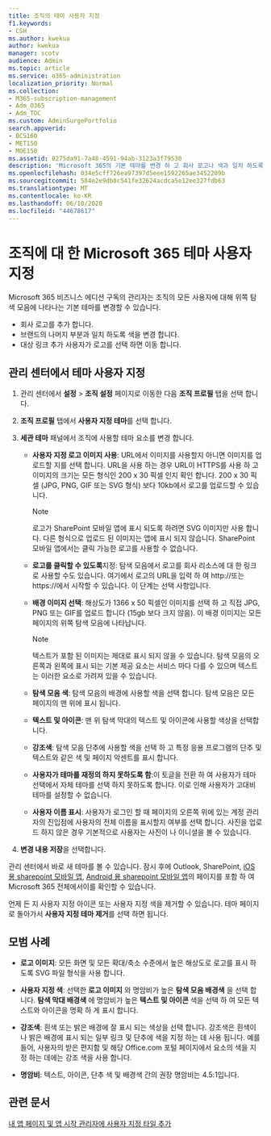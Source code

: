 ```yaml
---
title: 조직의 테마 사용자 지정
f1.keywords:
- CSH
ms.author: kwekua
author: kwekua
manager: scotv
audience: Admin
ms.topic: article
ms.service: o365-administration
localization_priority: Normal
ms.collection:
- M365-subscription-management
- Adm_O365
- Adm_TOC
ms.custom: AdminSurgePortfolio
search.appverid:
- BCS160
- MET150
- MOE150
ms.assetid: 8275da91-7a48-4591-94ab-3123a3f79530
description: 'Microsoft 365의 기본 테마를 변경 하 고 회사 로고나 색과 일치 하도록 사용자 지정 하는 방법을 알아봅니다. '
ms.openlocfilehash: 034e5cff726ea97397d5eee1592265ae3452209b
ms.sourcegitcommit: 584e2e9db8c541fe32624acdca5e12ee327fdb63
ms.translationtype: MT
ms.contentlocale: ko-KR
ms.lasthandoff: 06/10/2020
ms.locfileid: "44678617"
---
```

# <a name="customize-the-microsoft-365-theme-for-your-organization"></a>조직에 대 한 Microsoft 365 테마 사용자 지정

Microsoft 365 비즈니스 에디션 구독의 관리자는 조직의 모든 사용자에 대해 위쪽 탐색 모음에 나타나는 기본 테마를 변경할 수 있습니다. 

- 회사 로고를 추가 합니다.
- 브랜드의 나머지 부분과 일치 하도록 색을 변경 합니다. 
- 대상 링크 추가 사용자가 로고를 선택 하면 이동 합니다. 
  
## <a name="customize-your-theme-in-the-admin-center"></a>관리 센터에서 테마 사용자 지정

1. 관리 센터에서 **설정** \> **조직 설정** 페이지로 이동한 다음 **조직 프로필** 탭을 선택 합니다.

2. **조직 프로필** 탭에서 **사용자 지정 테마**를 선택 합니다.

3. **세관 테마** 패널에서 조직에 사용할 테마 요소를 변경 합니다.
    
    - **사용자 지정 로고 이미지 사용**: URL에서 이미지를 사용할지 아니면 이미지를 업로드할 지를 선택 합니다. URL을 사용 하는 경우 URL이 HTTPS를 사용 하 고 이미지의 크기는 모든 형식인 200 x 30 픽셀 인지 확인 합니다. 200 x 30 픽셀 (JPG, PNG, GIF 또는 SVG 형식) 보다 10kb에서 로고를 업로드할 수 있습니다.

      > [!NOTE]
      > 로고가 SharePoint 모바일 앱에 표시 되도록 하려면 SVG 이미지만 사용 합니다. 다른 형식으로 업로드 된 이미지는 앱에 표시 되지 않습니다. SharePoint 모바일 앱에서는 클릭 가능한 로고를 사용할 수 없습니다.

    - **로고를 클릭할 수 있도록**지정: 탐색 모음에서 로고를 회사 리소스에 대 한 링크로 사용할 수도 있습니다. 여기에서 로고의 URL을 입력 하 여 http://또는 https://에서 시작할 수 있습니다. 이 단계는 선택 사항입니다.

    - **배경 이미지 선택**: 해상도가 1366 x 50 픽셀인 이미지를 선택 하 고 직접 JPG, PNG 또는 GIF를 업로드 합니다 (15gb 보다 크지 않음). 이 배경 이미지는 모든 페이지의 위쪽 탐색 모음에 나타납니다.

      > [!NOTE]
      > 텍스트가 포함 된 이미지는 제대로 표시 되지 않을 수 있습니다. 탐색 모음의 오른쪽과 왼쪽에 표시 되는 기본 제공 요소는 서비스 마다 다를 수 있으며 텍스트는 이러한 요소로 가려져 있을 수 있습니다. 

    - **탐색 모음 색**: 탐색 모음의 배경에 사용할 색을 선택 합니다. 탐색 모음은 모든 페이지의 맨 위에 표시 됩니다.

    - **텍스트 및 아이콘**: 맨 위 탐색 막대의 텍스트 및 아이콘에 사용할 색상을 선택합니다.

    - **강조색**: 탐색 모음 단추에 사용할 색을 선택 하 고 특정 응용 프로그램의 단추 및 텍스트와 같은 색 및 페이지 악센트를 표시 합니다.

    - **사용자가 테마를 재정의 하지 못하도록 함**:이 토글을 전환 하 여 사용자가 테마 선택에서 자체 테마를 선택 하지 못하도록 합니다. 이로 인해 사용자가 고대비 테마를 설정할 수 없습니다.

    - **사용자 이름 표시**: 사용자가 로그인 할 때 페이지의 오른쪽 위에 있는 계정 관리자의 진입점에 사용자의 전체 이름을 표시할지 여부를 선택 합니다. 사진을 업로드 하지 않은 경우 기본적으로 사용자는 사진이 나 이니셜을 볼 수 있습니다.
    
4. **변경 내용 저장**을 선택합니다.
    
관리 센터에서 바로 새 테마를 볼 수 있습니다. 잠시 후에 Outlook, SharePoint, [iOS 용 sharepoint 모바일 앱](https://support.office.com/article/SharePoint-mobile-app-for-iOS-339402ce-16bb-4c97-9475-0c5375ccef7a), [Android 용 sharepoint 모바일 앱](https://support.office.com/article/SharePoint-mobile-app-for-Android-d875654b-fb0a-4dbe-a17a-a676cf936284)의 페이지를 포함 하 여 Microsoft 365 전체에서이를 확인할 수 있습니다.

언제 든 지 사용자 지정 아이콘 또는 사용자 지정 색을 제거할 수 있습니다. 테마 페이지로 돌아가서 **사용자 지정 테마 제거**를 선택 하면 됩니다.
  
## <a name="best-practices"></a>모범 사례

- **로고 이미지**: 모든 화면 및 모든 확대/축소 수준에서 높은 해상도로 로고를 표시 하도록 SVG 파일 형식을 사용 합니다.

- **사용자 지정 색**: 선택한 **로고 이미지** 와 명암비가 높은 **탐색 모음 배경색** 을 선택 합니다. **탐색 막대 배경색** 에 명암비가 높은 **텍스트 및 아이콘** 색을 선택 하 여 모든 텍스트와 아이콘을 명확 하 게 표시 합니다.

- **강조색**: 흰색 또는 밝은 배경에 잘 표시 되는 색상을 선택 합니다. 강조색은 흰색이 나 밝은 배경에 표시 되는 일부 링크 및 단추에 색을 지정 하는 데 사용 됩니다. 예를 들어, 사용자의 받은 편지함 및 해당 Office.com 포털 페이지에서 요소의 색을 지정 하는 데에는 강조 색을 사용 합니다. 
  
- **명암비**: 텍스트, 아이콘, 단추 색 및 배경색 간의 권장 명암비는 4.5:1입니다.
  
## <a name="related-articles"></a>관련 문서

[내 앱 페이지 및 앱 시작 관리자에 사용자 지정 타일 추가](../manage/customize-the-app-launcher.md)
  
  
